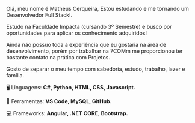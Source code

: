 Olá, meu nome é Matheus Cerqueira, Estou estudando e me tornando um Desenvolvedor Full Stack!.

Estudo na Faculdade Impacta (cursando 3º Semestre) e busco por oportunidades para aplicar os conhecimento adquiridos!

Ainda não possuo toda a experiência que eu gostaria na área de desenvolvimento, porém por trabalhar na 7COMm me proporcionou ter bastante contato na prática com Projetos.

Gosto de separar o meu tempo com sabedoria, estudo, trabalho, lazer e família. 

<p align="left" dir="auto">
  <g-emoji class="g-emoji" alias="desktop_computer" fallback-src="https://github.githubassets.com/images/icons/emoji/unicode/1f5a5.png">🖥️</g-emoji> Linguagens: <strong> C#, Python, HTML, CSS, Javascript.</strong>
</p>

<p align="left" dir="auto">
  <g-emoji class="g-emoji" alias="briefcase" fallback-src="https://github.githubassets.com/images/icons/emoji/unicode/1f4bc.png">💼</g-emoji> Ferramentas: <strong>VS Code, MySQL, GitHub.</strong>
</p>

<p align="left" dir="auto">
  <g-emoji class="g-emoji" alias="briefcase" fallback-src="https://github.githubassets.com/images/icons/emoji/unicode/1f4bc.png">💻</g-emoji> Frameworks: <strong> Angular, .NET CORE, Bootstrap.</strong>
</p>
